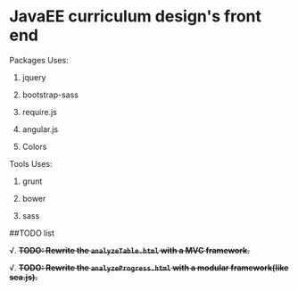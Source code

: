 # JavaEE curriculum design's front end

Packages Uses:

1. jquery

2. bootstrap-sass

3. require.js

4. angular.js

5. Colors

Tools Uses:

1. grunt

2. bower

3. sass

##TODO list

√. ~~**TODO: Rewrite the `analyzeTable.html` with a MVC framework.**~~

√. ~~**TODO: Rewrite the `analyzeProgress.html` with a modular framework(like sea.js).**~~
